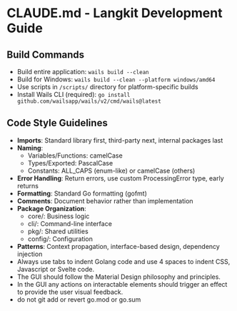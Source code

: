 # CLAUDE.md - Langkit Development Guide

## Build Commands
- Build entire application: `wails build --clean`
- Build for Windows: `wails build --clean --platform windows/amd64`
- Use scripts in `/scripts/` directory for platform-specific builds
- Install Wails CLI (required): `go install github.com/wailsapp/wails/v2/cmd/wails@latest`

## Code Style Guidelines
- **Imports**: Standard library first, third-party next, internal packages last
- **Naming**: 
  - Variables/Functions: camelCase
  - Types/Exported: PascalCase
  - Constants: ALL_CAPS (enum-like) or camelCase (others)
- **Error Handling**: Return errors, use custom ProcessingError type, early returns
- **Formatting**: Standard Go formatting (gofmt)
- **Comments**: Document behavior rather than implementation
- **Package Organization**:
  - core/: Business logic
  - cli/: Command-line interface
  - pkg/: Shared utilities
  - config/: Configuration
- **Patterns**: Context propagation, interface-based design, dependency injection
- Always use tabs to indent Golang code and use 4 spaces to indent CSS, Javascript or Svelte code.
- The GUI should follow the Material Design philosophy and principles.
- In the GUI any actions on interactable elements should trigger an effect to provide the user visual feedback.
- do not git add or revert go.mod or go.sum